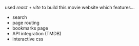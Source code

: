 used *react + vite* to build this movie website which features...
- search
- page routing
- bookmarks page
- API integration (TMDB)
- interactive css
